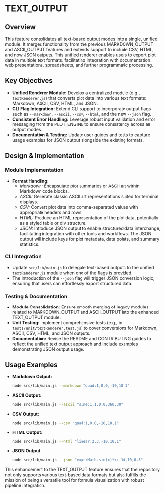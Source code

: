 # TEXT_OUTPUT

## Overview
This feature consolidates all text-based output modes into a single, unified module. It merges functionality from the previous MARKDOWN_OUTPUT and ASCII_OUTPUT features and extends support to include CSV, HTML, and now JSON outputs. This unified renderer enables users to export plot data in multiple text formats, facilitating integration with documentation, web presentations, spreadsheets, and further programmatic processing.

## Key Objectives
- **Unified Renderer Module:** Develop a centralized module (e.g., `textRenderer.js`) that converts plot data into various text formats: Markdown, ASCII, CSV, HTML, and JSON.
- **CLI Flag Integration:** Extend CLI support to incorporate output flags such as `--markdown`, `--ascii`, `--csv`, `--html`, and the new `--json` flag.
- **Consistent Error Handling:** Leverage robust input validation and error messaging from the PLOT_ENGINE to ensure consistency across all output modes.
- **Documentation & Testing:** Update user guides and tests to capture usage examples for JSON output alongside the existing formats.

## Design & Implementation
### Module Implementation
- **Format Handling:**
  - *Markdown:* Encapsulate plot summaries or ASCII art within Markdown code blocks.
  - *ASCII:* Generate classic ASCII art representations suited for terminal displays.
  - *CSV:* Convert plot data into comma-separated values with appropriate headers and rows.
  - *HTML:* Produce an HTML representation of the plot data, potentially as a styled table or div structure.
  - *JSON:* Introduce JSON output to enable structured data interchange, facilitating integration with other tools and workflows. The JSON output will include keys for plot metadata, data points, and summary statistics.

### CLI Integration
- Update `src/lib/main.js` to delegate text-based outputs to the unified `textRenderer.js` module when one of the flags is provided.
- The introduction of the `--json` flag will trigger JSON conversion logic, ensuring that users can effortlessly export structured data.

### Testing & Documentation
- **Module Consolidation:** Ensure smooth merging of legacy modules related to MARKDOWN_OUTPUT and ASCII_OUTPUT into the enhanced TEXT_OUTPUT module.
- **Unit Testing:** Implement comprehensive tests (e.g., in `tests/unit/textRenderer.test.js`) to cover conversions for Markdown, ASCII, CSV, HTML, and JSON outputs.
- **Documentation:** Revise the README and CONTRIBUTING guides to reflect the unified text output approach and include examples demonstrating JSON output usage.

## Usage Examples
- **Markdown Output:**
  ```bash
  node src/lib/main.js --markdown "quad:1,0,0,-10,10,1"
  ```
- **ASCII Output:**
  ```bash
  node src/lib/main.js --ascii "sine:1,1,0,0,360,30"
  ```
- **CSV Output:**
  ```bash
  node src/lib/main.js --csv "quad:1,0,0,-10,10,1"
  ```
- **HTML Output:**
  ```bash
  node src/lib/main.js --html "linear:2,3,-10,10,1"
  ```
- **JSON Output:**
  ```bash
  node src/lib/main.js --json "expr:Math.sin(x)*x:-10,10,0.5"
  ```

This enhancement to the TEXT_OUTPUT feature ensures that the repository not only supports various text-based data formats but also fulfills the mission of being a versatile tool for formula visualization with robust pipeline integration.